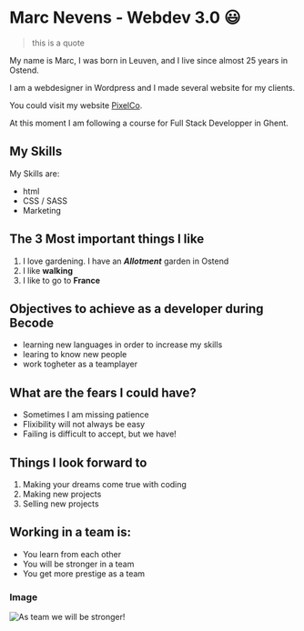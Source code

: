 # Marc Nevens - Webdev 3.0 :smiley:

> this is a quote

My name is Marc, I was born in Leuven, and I live since almost
25 years in Ostend.

I am a webdesigner in Wordpress and I made several website for my clients.

You could visit my website [PixelCo](https://pixelco.be "Webdesign for young Entrepreneurs").

At this moment I am following a course for Full Stack Developper in Ghent.

## My Skills

My Skills are:
- html
- CSS / SASS
- Marketing

## The 3 Most important things I like

1. I love gardening. I have an ***Allotment*** garden in Ostend
2. I like **walking**
3. I like to go to **France**

## Objectives to achieve as a developer during Becode

* learning new languages in order to increase my skills
* learing to know new people
* work togheter as a teamplayer

## What are the fears I could have?

* Sometimes I am missing patience
* Flixibility will not always be easy
* Failing is difficult to accept, but we have!

## Things I look forward to

1. Making your dreams come true with coding
2. Making new projects
3. Selling new projects

## Working in a team is:

* You learn from each other
* You will be stronger in a team
* You get more prestige as a team

### Image

![As team we will be stronger!](https://pixelco.be/wp-content/uploads/concurrentieanalyse-480x270.jpg)
